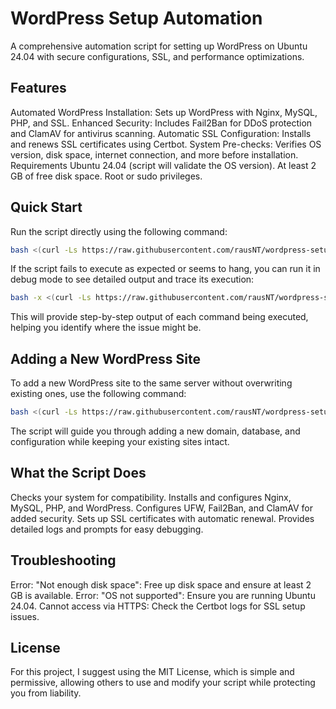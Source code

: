 # WordPress Setup Automation

A comprehensive automation script for setting up WordPress on Ubuntu 24.04 with secure configurations, SSL, and performance optimizations.

## Features
Automated WordPress Installation: Sets up WordPress with Nginx, MySQL, PHP, and SSL.
Enhanced Security: Includes Fail2Ban for DDoS protection and ClamAV for antivirus scanning.
Automatic SSL Configuration: Installs and renews SSL certificates using Certbot.
System Pre-checks: Verifies OS version, disk space, internet connection, and more before installation.
Requirements
Ubuntu 24.04 (script will validate the OS version).
At least 2 GB of free disk space.
Root or sudo privileges.
## Quick Start
Run the script directly using the following command:

```bash
bash <(curl -Ls https://raw.githubusercontent.com/rausNT/wordpress-setup-automation/main/wordpress-setup.sh)
```

If the script fails to execute as expected or seems to hang, you can run it in debug mode to see detailed output and trace its execution:
```bash
bash -x <(curl -Ls https://raw.githubusercontent.com/rausNT/wordpress-setup-automation/main/wordpress-setup.sh)
```
This will provide step-by-step output of each command being executed, helping you identify where the issue might be.

## Adding a New WordPress Site
To add a new WordPress site to the same server without overwriting existing ones, use the following command:
```bash
bash <(curl -Ls https://raw.githubusercontent.com/rausNT/wordpress-setup-automation/main/add-new-wordpress-site.sh)
```
The script will guide you through adding a new domain, database, and configuration while keeping your existing sites intact.

## What the Script Does

Checks your system for compatibility.
Installs and configures Nginx, MySQL, PHP, and WordPress.
Configures UFW, Fail2Ban, and ClamAV for added security.
Sets up SSL certificates with automatic renewal.
Provides detailed logs and prompts for easy debugging.
## Troubleshooting
Error: "Not enough disk space": Free up disk space and ensure at least 2 GB is available.
Error: "OS not supported": Ensure you are running Ubuntu 24.04.
Cannot access via HTTPS: Check the Certbot logs for SSL setup issues.
## License
For this project, I suggest using the MIT License, which is simple and permissive, allowing others to use and modify your script while protecting you from liability.

